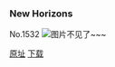 ### New Horizons
No.1532
![图片不见了~~~](https://imgs.xkcd.com/comics/new_horizons.png)

[原址](https://xkcd.com//1532) [下载](https://imgs.xkcd.com/comics/new_horizons.png)

